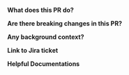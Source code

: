 **What does this PR do?**


**Are there breaking changes in this PR?**


**Any background context?**


**Link to Jira ticket**


**Helpful Documentations**



